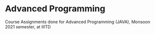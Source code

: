 # Advanced Programming 

Course Assignments done for Advanced Programming (JAVA), Monsoon 2021 semester, at IIITD
